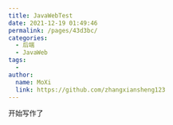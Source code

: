 ```yaml
---
title: JavaWebTest
date: 2021-12-19 01:49:46
permalink: /pages/43d3bc/
categories:
  - 后端
  - JavaWeb
tags:
  - 
author: 
  name: MoXi
  link: https://github.com/zhangxiansheng123
---
```

开始写作了
